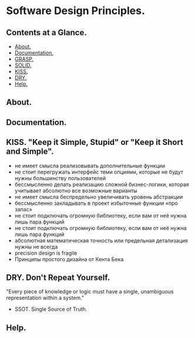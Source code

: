 # Software Design Principles.





## Contents at a Glance.
* [About.](#about)
* [Documentation.](#documentation)
* [GRASP.](grasp.md)
* [SOLID.](solid.md)
* [KISS.](#kiss-keep-it-simple-stupid-or-keep-it-short-and-simple)
* [DRY.](#dry-dont-repeat-yourself)
* [Help.](#help)





## About.





## Documentation.





## KISS. "Keep it Simple, Stupid" or "Keep it Short and Simple".

* не имеет смысла реализовывать дополнительные функции
* не стоит перегружать интерфейс теми опциями, которые не будут нужны большинству пользователей
* бессмысленно делать реализацию сложной бизнес-логики, которая учитывает абсолютно все возможные варианты
* не имеет смысла беспредельно увеличивать уровень абстракции
* бессмысленно закладывать в проект избыточные функции «про запас»
* не стоит подключать огромную библиотеку, если вам от неё нужна лишь пара функций
* не стоит подключать огромную библиотеку, если вам от неё нужна лишь пара функций
* абсолютная математическая точность или предельная детализация нужны не всегда
* precision design is fragile
* Принципы простого дизайна от Кента Бека





## DRY. Don't Repeat Yourself.

"Every piece of knowledge or logic must have a single, unambiguous representation within a system."

* SSOT. Single Source of Truth.






## Help.
